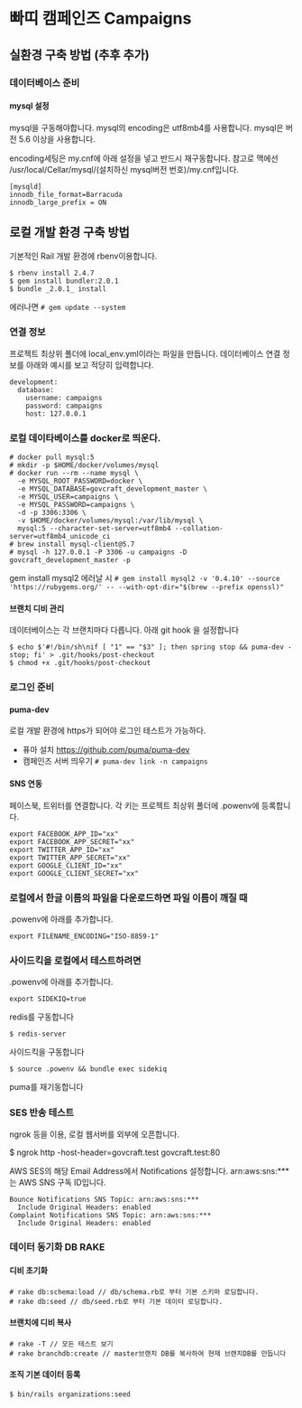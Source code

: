 # 빠띠 캠페인즈 Campaigns
## 실환경 구축 방법 (추후 추가)

### 데이터베이스 준비

#### mysql 설정
mysql을 구동해야합니다. mysql의 encoding은 utf8mb4를 사용합니다. mysql은 버전 5.6 이상을 사용합니다.

encoding세팅은 my.cnf에 아래 설정을 넣고 반드시 재구동합니다. 참고로 맥에선 /usr/local/Cellar/mysql/(설치하신 mysql버전 번호)/my.cnf입니다.

```
[mysqld]
innodb_file_format=Barracuda
innodb_large_prefix = ON
```

## 로컬 개발 환경 구축 방법

기본적인 Rail 개발 환경에 rbenv이용합니다.
```
$ rbenv install 2.4.7
$ gem install bundler:2.0.1
$ bundle _2.0.1_ install
```
에러나면 `# gem update --system`


### 연결 정보

프로젝트 최상위 폴더에 local_env.yml이라는 파일을 만듭니다. 데이터베이스 연결 정보를 아래와 예시를 보고 적당히 입력합니다.

```
development:
  database:
    username: campaigns
    password: campaigns
    host: 127.0.0.1
```

### 로컬 데이타베이스를 docker로 띄운다.
```
# docker pull mysql:5
# mkdir -p $HOME/docker/volumes/mysql
# docker run --rm --name mysql \
  -e MYSQL_ROOT_PASSWORD=docker \
  -e MYSQL_DATABASE=govcraft_development_master \
  -e MYSQL_USER=campaigns \
  -e MYSQL_PASSWORD=campaigns \
  -d -p 3306:3306 \
  -v $HOME/docker/volumes/mysql:/var/lib/mysql \
  mysql:5 --character-set-server=utf8mb4 --collation-server=utf8mb4_unicode_ci
# brew install mysql-client@5.7
# mysql -h 127.0.0.1 -P 3306 -u campaigns -D govcraft_development_master -p
```

gem install mysql2 에러날 시 `# gem install mysql2 -v '0.4.10' --source 'https://rubygems.org/' -- --with-opt-dir="$(brew --prefix openssl)"`

#### 브랜치 디비 관리

데이터베이스는 각 브랜치마다 다릅니다. 아래 git hook 을 설정합니다
```
$ echo $'#!/bin/sh\nif [ "1" == "$3" ]; then spring stop && puma-dev -stop; fi' > .git/hooks/post-checkout
$ chmod +x .git/hooks/post-checkout
```
### 로그인 준비

#### puma-dev

로컬 개발 환경에 https가 되어야 로그인 테스트가 가능하다.
* 퓨마 설치 https://github.com/puma/puma-dev
* 캠페인즈 서버 띄우기  `# puma-dev link -n campaigns`

#### SNS 연동

페이스북, 트위터를 연결합니다. 각 키는 프로젝트 최상위 폴더에 .powenv에 등록합니다.

```
export FACEBOOK_APP_ID="xx"
export FACEBOOK_APP_SECRET="xx"
export TWITTER_APP_ID="xx"
export TWITTER_APP_SECRET="xx"
export GOOGLE_CLIENT_ID="xx"
export GOOGLE_CLIENT_SECRET="xx"
```


### 로컬에서 한글 이름의 파일을 다운로드하면 파일 이름이 깨질 때

.powenv에 아래를 추가합니다.

```
export FILENAME_ENCODING="ISO-8859-1"
```

### 사이드킥을 로컬에서 테스트하려면
.powenv에 아래를 추가합니다.

```
export SIDEKIQ=true
```

redis를 구동합니다

```
$ redis-server
```

사이드킥을 구동합니다

```
$ source .powenv && bundle exec sidekiq
```

puma를 재기동합니다

### SES 반송 테스트

ngrok 등을 이용, 로컬 웹서버를 외부에 오픈합니다.

$ ngrok http -host-header=govcraft.test govcraft.test:80

AWS SES의 해당 Email Address에서 Notifications 설정합니다.
arn:aws:sns:***는 AWS SNS 구독 ID입니다.

```
Bounce Notifications SNS Topic:	arn:aws:sns:***
  Include Original Headers:	enabled
Complaint Notifications SNS Topic: arn:aws:sns:***
  Include Original Headers: enabled
```

### 데이터 동기화 DB RAKE
#### 디비 초기화
```
# rake db:schema:load // db/schema.rb로 부터 기본 스키마 로딩합니다.
# rake db:seed // db/seed.rb로 부터 기본 데이터 로딩합니다.
```

#### 브랜치에 디비 복사
```
# rake -T // 모든 테스트 보기
# rake branchdb:create // master브랜치 DB를 복사하여 현재 브랜치DB를 만듭니다

```
#### 조직 기본 데이터 등록
```
$ bin/rails organizations:seed
```
